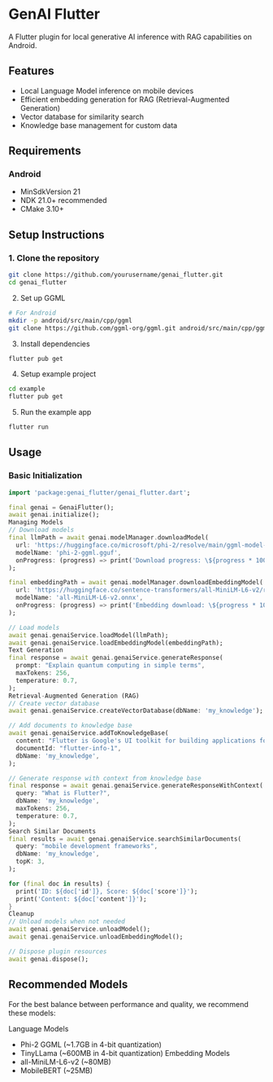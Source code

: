 # GenAI Flutter

A Flutter plugin for local generative AI inference with RAG capabilities on Android.

## Features

- Local Language Model inference on mobile devices
- Efficient embedding generation for RAG (Retrieval-Augmented Generation)
- Vector database for similarity search
- Knowledge base management for custom data

## Requirements

### Android
- MinSdkVersion 21
- NDK 21.0+ recommended
- CMake 3.10+

## Setup Instructions

### 1. Clone the repository

```bash
git clone https://github.com/yourusername/genai_flutter.git
cd genai_flutter
```
2. Set up GGML
```bash
# For Android
mkdir -p android/src/main/cpp/ggml
git clone https://github.com/ggml-org/ggml.git android/src/main/cpp/ggml
```
3. Install dependencies
```bash
flutter pub get
```
4. Setup example project
```bash
cd example
flutter pub get
```
5. Run the example app
```bash
flutter run
```
## Usage
### Basic Initialization
```dart
import 'package:genai_flutter/genai_flutter.dart';

final genai = GenaiFlutter();
await genai.initialize();
Managing Models
// Download models
final llmPath = await genai.modelManager.downloadModel(
  url: 'https://huggingface.co/microsoft/phi-2/resolve/main/ggml-model-f16.gguf',
  modelName: 'phi-2-ggml.gguf',
  onProgress: (progress) => print('Download progress: \${progress * 100}%'),
);

final embeddingPath = await genai.modelManager.downloadEmbeddingModel(
  url: 'https://huggingface.co/sentence-transformers/all-MiniLM-L6-v2/resolve/main/model.onnx',
  modelName: 'all-MiniLM-L6-v2.onnx',
  onProgress: (progress) => print('Embedding download: \${progress * 100}%'),
);

// Load models
await genai.genaiService.loadModel(llmPath);
await genai.genaiService.loadEmbeddingModel(embeddingPath);
Text Generation
final response = await genai.genaiService.generateResponse(
  prompt: "Explain quantum computing in simple terms",
  maxTokens: 256,
  temperature: 0.7,
);
Retrieval-Augmented Generation (RAG)
// Create vector database
await genai.genaiService.createVectorDatabase(dbName: 'my_knowledge');

// Add documents to knowledge base
await genai.genaiService.addToKnowledgeBase(
  content: "Flutter is Google's UI toolkit for building applications for mobile, web, and desktop from a single codebase.",
  documentId: "flutter-info-1",
  dbName: 'my_knowledge',
);

// Generate response with context from knowledge base
final response = await genai.genaiService.generateResponseWithContext(
  query: "What is Flutter?",
  dbName: 'my_knowledge',
  maxTokens: 256,
  temperature: 0.7,
);
Search Similar Documents
final results = await genai.genaiService.searchSimilarDocuments(
  query: "mobile development frameworks",
  dbName: 'my_knowledge',
  topK: 3,
);

for (final doc in results) {
  print('ID: ${doc['id']}, Score: ${doc['score']}');
  print('Content: ${doc['content']}');
}
Cleanup
// Unload models when not needed
await genai.genaiService.unloadModel();
await genai.genaiService.unloadEmbeddingModel();

// Dispose plugin resources
await genai.dispose();
```
## Recommended Models
For the best balance between performance and quality, we recommend these models:

Language Models
- Phi-2 GGML  (~1.7GB in 4-bit quantization)
- TinyLLama  (~600MB in 4-bit quantization)
Embedding Models
- all-MiniLM-L6-v2  (~80MB)
- MobileBERT  (~25MB)
